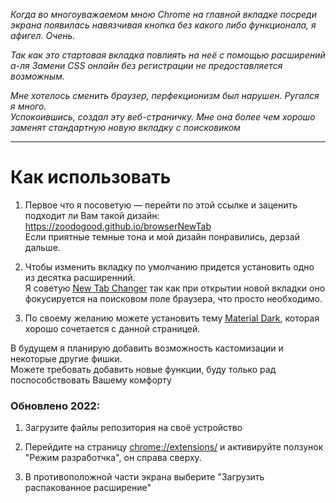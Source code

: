 _Когда во многоуважаемом мною Chrome на главной вкладке посреди экрана появилась навязчивая кнопка без какого либо функционала, я афигел. Очень._  

_Так как это стартовая вкладка повлиять на неё с помощью расширений а-ля _Замени CSS онлайн без регистрации_ не предоставляется возможным._  

_Мне хотелось сменить браузер, перфекционизм был нарушен. Ругался я много.  
Успокоившись, создал эту веб-страничку. Мне она более чем хорошо заменят стандартную новую вкладку с поисковиком_
***


# Как использовать
1. Первое что я посоветую — перейти по этой ссылке и заценить подходит ли Вам такой дизайн:  
https://zoodogood.github.io/browserNewTab  
Если приятные темные тона и мой дизайн понравились, дерзай дальше.

2. Чтобы изменить вкладку по умолчанию придется установить одно из десятка расширенний.  
Я советую [New Tab Changer](https://chrome.google.com/webstore/detail/new-tab-changer/occbjkhimchkolibngmcefpjlbknggfh/related) так как при открытии новой вкладки оно фокусируется на поисковом поле браузера, что просто необходимо.
3. По своему желанию можете установить тему [Material Dark](https://chrome.google.com/webstore/detail/material-dark/npadhaijchjemiifipabpmeebeelbmpd?hl=ru), которая хорошо сочетается с данной страницей.

В будущем я планирую добавить возможность кастомизации и некоторые другие фишки.  
Можете требовать добавить новые функции, буду только рад поспособствовать Вашему комфорту

### Обновлено 2022:
1. Загрузите файлы репозитория на своё устройство  

2. Перейдите на страницу [chrome://extensions/](chrome://extensions/) и активируйте ползунок "Режим разработчка", он справа сверху.

3. В противоположной части экрана выберите "Загрузить распакованное расширение"



